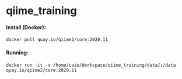 # qiime_training

#### Install (Docker):

```
docker pull quay.io/qiime2/core:2020.11
```

#### Running:

```
docker run -it -v /home/caio/Workspace/qiime_training/data/:/data quay.io/qiime2/core:2020.11
```
